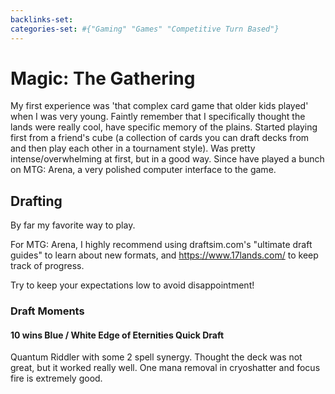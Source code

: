 ```yaml
---
backlinks-set: 
categories-set: #{"Gaming" "Games" "Competitive Turn Based"}
---
```

# Magic: The Gathering

My first experience was 'that complex card game that older kids played' when I
was very young.
Faintly remember that I specifically thought the lands were really cool, have
specific memory of the plains.
Started playing first from a friend's cube (a collection of cards you can draft
decks from and then play each other in a tournament style).
Was pretty intense/overwhelming at first, but in a good way.
Since have played a bunch on MTG: Arena, a very polished computer interface to
the game.

## Drafting

By far my favorite way to play.

For MTG: Arena, I highly recommend using draftsim.com's "ultimate draft guides"
to learn about new formats, and https://www.17lands.com/ to keep track of
progress.

Try to keep your expectations low to avoid disappointment!

### Draft Moments

#### 10 wins Blue / White Edge of Eternities Quick Draft

Quantum Riddler with some 2 spell synergy.
Thought the deck was not great, but it worked really well.
One mana removal in cryoshatter and focus fire is extremely good.
